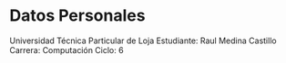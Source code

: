 # Datos Personales

Universidad Técnica Particular de Loja
Estudiante: Raul Medina Castillo
Carrera: Computación
Ciclo: 6

